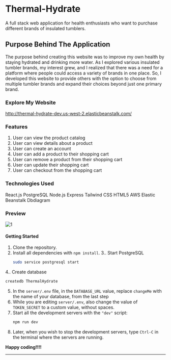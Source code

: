 # Thermal-Hydrate 

A full stack web application for health enthusiasts who want to purchase different brands of insulated tumblers.

## Purpose Behind The Application 

The purpose behind creating this website was to improve my own health by staying hydrated and drinking more water. As I explored various insulated tumbler brands, my interest grew, and I realized that there was a need for a platform where people could access a variety of brands in one place. So, I developed this website to provide others with the option to choose from multiple tumbler brands and expand their choices beyond just one primary brand.

### Explore My Website 

http://thermal-hydrate-dev.us-west-2.elasticbeanstalk.com/

### Features 

1) User can view the product catalog
2) User can view details about a product
3) User can create an account
4) User can add a product to their shopping cart
5) User can remove a product from their shopping cart 
6) User can update their shopping cart 
7) User can checkout from the shopping cart 

### Technologies Used 

React.js
PostgreSQL
Node.js
Express
Tailwind CSS
HTML5
AWS Elastic Beanstalk
Dbdiagram

### Preview 

![1](https://github.com/hannahhoanggg/Thermal-Hydrate/assets/136301731/23404225-0daf-4e48-9ca9-08c92be0f5f3)


#### Getting Started

1. Clone the repository.
2. Install all dependencies with `npm install`.
3.. Start PostgreSQL
   ```sh
   sudo service postgresql start
   ```
4.. Create database 
   ```sh
   createdb ThermalHydrate
   ```
5. In the `server/.env` file, in the `DATABASE_URL` value, replace `changeMe` with the name of your database, from the last step
6. While you are editing `server/.env`, also change the value of `TOKEN_SECRET` to a custom value, without spaces.
7. Start all the development servers with the `"dev"` script:
   ```sh
   npm run dev
   ```
8. Later, when you wish to stop the development servers, type `Ctrl-C` in the terminal where the servers are running.

**Happy coding!!!!**

---

